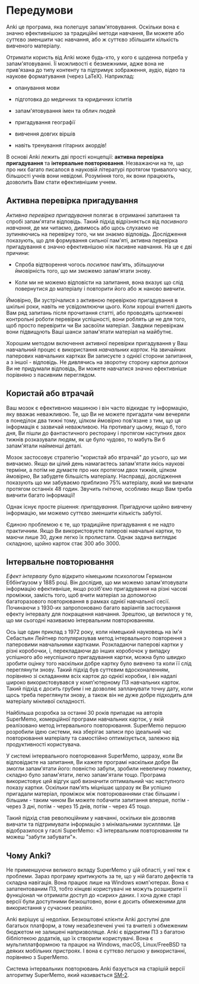 # Передумови

<!-- toc -->

Anki це програма, яка полегшує запам'ятовування. Оскільки вона є значно
ефективнішою за традиційні методи навчання, Ви можете або суттєво зменшити час
навчання, або ж суттєво збільшити кількість вивченого матеріалу.

Отримати користь від Anki може будь-хто, у кого є щоденна потреба у
запам'ятовуванні. Її можливості є безмежними, адже вона не прив'язана до типу
контенту та підтримує зображення, аудіо, відео та наукове форматування (через
LaTeX). Наприклад:

- опанування мови

- підготовка до медичних та юридичних іспитів

- запам'ятовування імен та облич людей

- пригадування географії

- вивчення довгих віршів

- навіть тренування гітарних акордів!

В основі Anki лежить дві прості концепції: **активна перевірка пригадування**
та **інтервальне повторювання**. Незважаючи на те, що про них багато писалося в
науковій літературі протягом тривалого часу, більшості учнів вони невідомі.
Розуміння того, як вони працюють, дозволить Вам стати ефективнішим учнем.

## Активна перевірка пригадування

_Активна перевірка пригадування_ полягає в отриманні запитання та спробі
запам'ятати відповідь. Такий підхід відрізняється від _пасивного навчання_, де
ми читаємо, дивимось або щось слухаємо не зупиняючись на перевірку того, чи ми
знаємо відповідь. Дослідження показують, що для формування сильної пам'яті,
активна перевірка пригадування є значно ефективнішою ніж пасивне навчання.
На це є дві причини:

- Спроба відтворення чогось _посилює_ пам'ять, збільшуючи ймовірність того, що
  ми зможемо запам'ятати знову.

- Коли ми не можемо відповісти на запитання, вона вказує що слід повернутися
  до матеріалу і повторити його або ж наново вивчити.

Ймовірно, Ви зустрічалися з активною перевіркою пригадування в шкільні роки,
навіть не усвідомлюючи цього. Коли хороші вчителі дають Вам ряд запитань після
прочитання статті, або проводять щотижневі контрольні роботи перевірки
успішності, вони роблять це не для того, щоб просто перевірити чи Ви засвоїли
матеріал. Завдяки перевіркам вони підвищують Ваші шанси запам'ятати матеріал на
майбутнє.

Хорошим методом включення активної перевірки пригадування у Ваш навчальний
процес є використання _навчальних карток_. На звичайних паперових навчальних
картках Ви записуєте з однієї сторони запитання, а з іншої - відповідь. Не
дивлячись на зворотну сторону картки допоки Ви не придумали відповідь, Ви
можете навчатися значно ефективніше порівняно з пасивним переглядом.

## Користай або втрачай

Ваш мозок є ефективною машиною і він часто відкидає ту інформацію, яку вважає
неважливою. Те, що Ви не можете пригадати чим вечеряли в понеділок два тижні
тому, цілком ймовірно пов'язане з тим, що ця інформація є зазвичай неважливою.
На противагу цьому, якщо б, того дня, Ви пішли до фантастичного ресторану і
протягом наступних двох тижнів розказували людям, як це було чудово, то мабуть
Ви б запам'ятали найменші деталі.

Мозок застосовує стратегію "користай або втрачай" до усього, що ми вивчаємо.
Якщо ви цілий день намагаєтесь запам'ятати якісь наукові терміни, а потім не
думаєте про них протягом двох тижнів, цілком ймовірно, Ви забудете більшість
матеріалу. Насправді, дослідження показують що ми забуваємо приблизно 75%
матеріалу, який ми вивчали протягом останніх 48 годин. Звучить гнітюче,
особливо якщо Вам треба вивчити багато інформації!

Однак існує просте рішення: _пригадування_. Пригадуючи щойно вивчену
інформацію, ми можемо суттєво зменшити кількість забутої.

Єдиною проблемою є те, що традиційне пригадування є не надто практичним. Якщо
Ви використовуєте паперові навчальні картки, то маючи лише 30, дуже легко їх
пролистати. Однак задача виглядає складною, щойно карток стає 300 або 3000.

## Інтервальне повторювання

_Ефект інтервалу_ було відкрито німецьким психологом Германом Еббінґаузом у
1885 році. Він дослідив, що ми можемо запам'ятовувати інформацію ефективніше,
якщо розіб'ємо пригадування на різні часові проміжки, замість того, щоб вчити
матеріал за допомогою багаторазового повторювання в рамках однієї навчальної
сесії. Починаючи з 1930-их запропоновано багато варіантів застосування
ефекту інтервалу для покращення навчання. Зрештою, це вилилося у те, що ми
сьогодні називаємо інтервальним повторюванням.

Ось іще один приклад з 1972 року, коли німецький науковець на ім'я Себастьян
Лейтнер популяризував метод інтервального повторення з паперовими навчальними
картками. Розкладаючи паперові картки у різні коробочки, і, перекладаючи до
інших коробочок у випадку успішного або неуспішного пригадування картки, можна
було швидко зробити оцінку того наскільки добре картку було вивчено та
коли її слід переглянути знову. Такий підхід був суттєвим вдосконаленням,
порівняно зі складанням всіх карток до однієї коробки, і він надалі широко
використовувався у комп'ютерному ПЗ навчальних карток. Такий підхід є досить 
грубим і не дозволяє запланувати точну дату, коли щось треба переглянути
знову, а також він не дуже добре підходить для матеріалу мінливої складності.

Найбільша розробка за останні 30 років припадає на авторів SuperMemo,
комерційної програми навчальних карток, у якій реалізовано метод інтервального
повторювання. SuperMemo першою розробили ідею системи, яка зберігає записи
про ідеальний час повторювання матеріалу та самостійно оптимізується, залежно
від продуктивності користувача.

У системі інтервального повторювання SuperMemo, щоразу, коли Ви відповідаєте на
запитання, Ви кажете програмі наскільки добре Ви змогли запам'ятати його:
повністю забули, зробили невеличку помилку, складно було запам'ятати, легко
запам'ятали тощо. Програма використовує цей відгук щоб визначити оптимальний
час наступного показу картки. Оскільки пам'ять міцнішає щоразу як Ви успішно
пригадали матеріал, проміжок між повторюваннями стає більшим і більшим - таким
чином Ви можете побачити запитання вперше, потім - через 3 дні, потім -
через 15 днів, потім - через 45 тощо.

Такий підхід став революційним у навчанні, оскільки він дозволяв вивчати та
підтримувати інформацію з мінімальними зусиллями. Це відобразилося у
гаслі SuperMemo: «З інтервальним повторюванням ти можеш "забути забувати"».

## Чому Anki?

Не применшуючи великого вкладу SuperMemo у цій області, у неї теж є проблеми.
Зараз програму критикують за те, що у ній багато дефектів та складна навігація.
Вона працює лише на Windows комп'ютерах. Вона є запатентованим ПЗ, тобто
кінцеві користувачі не можуть розширити її функціонал чи отримати доступ до
«сирих» даних. І хоча дуже старі версії були доступними безкоштовно, вони є
досить обмеженими для використання у сучасних реаліях.

Anki вирішує ці недоліки. Безкоштовні клієнти Anki доступні для багатьох
платформ, а тому незабезпечені учні та вчителі з обмеженим бюджетом не залишені
напризволяще. Anki є відкритим ПЗ з багатою бібліотекою додатків, що їх 
створили користувачі. Вона є мультиплатформною та працює на Windows, macOS,
Linux/FreeBSD та деяких мобільних пристроях. І вона є суттєво легшою у
використанні, порівняно з SuperMemo.

Система інтервальних повторювань Anki базується на старішій версії алгоритму
SuperMemo, який називається [SM-2](faqs.md).
